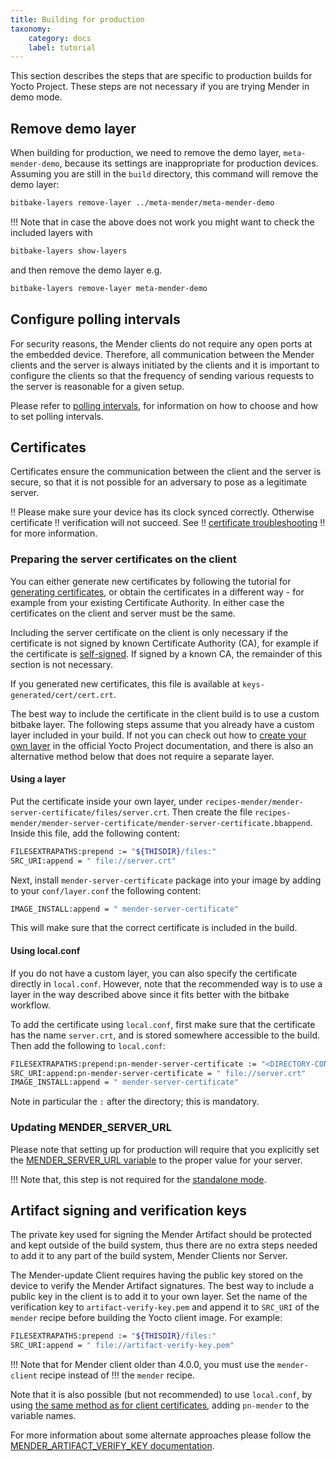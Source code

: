 ```yaml
---
title: Building for production
taxonomy:
    category: docs
    label: tutorial
---
```


This section describes the steps that are specific to production builds for
Yocto Project. These steps are not necessary if you are trying Mender in demo
mode.

## Remove demo layer

When building for production, we need to remove the demo layer, `meta-mender-demo`, because its settings are inappropriate for production devices. Assuming you are still in the `build` directory, this command will remove the demo layer:

```bash
bitbake-layers remove-layer ../meta-mender/meta-mender-demo
```

!!! Note that in case the above does not work you might want to check the included layers with
```bash
bitbake-layers show-layers
```
and then remove the demo layer e.g.
```bash
bitbake-layers remove-layer meta-mender-demo
```

## Configure polling intervals

For security reasons, the Mender clients do not require any open ports at the embedded device. Therefore, all communication between the Mender clients and the server is always initiated by the clients and it is important to configure the clients so that the frequency of sending various requests to the server is reasonable for a given setup.

Please refer to [polling intervals](../../03.Client-installation/07.Configuration-file/01.Polling-intervals/docs.md), for information on how to choose and how to set polling intervals.

## Certificates

Certificates ensure the communication between the client and the server is
secure, so that it is not possible for an adversary to pose as a legitimate
server.

!! Please make sure your device has its clock synced correctly. Otherwise certificate
!! verification will not succeed. See
!! [certificate troubleshooting](../../301.Troubleshoot/03.Mender-Client/docs.md#certificate-expired-or-not-yet-valid)
!! for more information.


### Preparing the server certificates on the client

You can either generate new certificates by following the tutorial for
[generating
certificates](../../07.Server-installation/01.Overview/02.Certificates-and-keys/docs.md),
or obtain the certificates in a different way - for example from your existing
Certificate Authority. In either case the certificates on the client and server
must be the same.


Including the server certificate on the client is only necessary if the certificate is
not signed by known Certificate Authority (CA), for example if the certificate is
[self-signed](https://en.wikipedia.org/wiki/Self-signed_certificate?target=_blank).
If signed by a known CA, the remainder of this section is not necessary.

If you generated new certificates, this file is available at `keys-generated/cert/cert.crt`.

The best way to include the certificate in the client build is to use a custom
bitbake layer. The following steps assume that you already have a custom layer
included in your build. If not you can check out how to [create your own
layer](https://docs.yoctoproject.org/dev/dev-manual/layers.html#creating-your-own-layer)
in the official Yocto Project documentation, and there is also an alternative
method below that does not require a separate layer.

#### Using a layer

Put the certificate inside your own layer, under
`recipes-mender/mender-server-certificate/files/server.crt`. Then create the
file
`recipes-mender/mender-server-certificate/mender-server-certificate.bbappend`.
Inside this file, add the following content:

```bash
FILESEXTRAPATHS:prepend := "${THISDIR}/files:"
SRC_URI:append = " file://server.crt"
```

Next, install `mender-server-certificate` package into your image by adding to
your `conf/layer.conf` the following content:

```bash
IMAGE_INSTALL:append = " mender-server-certificate"
```

This will make sure that the correct certificate is included in the build.

#### Using local.conf

If you do not have a custom layer, you can also specify the certificate directly in `local.conf`. However, note that the recommended way is to use a layer in the way described above since it fits better with the bitbake workflow.

To add the certificate using `local.conf`, first make sure that the certificate has the name `server.crt`, and is stored somewhere accessible to the build. Then add the following to `local.conf`:

```bash
FILESEXTRAPATHS:prepend:pn-mender-server-certificate := "<DIRECTORY-CONTAINING-server.crt>:"
SRC_URI:append:pn-mender-server-certificate = " file://server.crt"
IMAGE_INSTALL:append = " mender-server-certificate"
```

Note in particular the `:` after the directory; this is mandatory.

### Updating MENDER_SERVER_URL

Please note that setting up for production will require that you explicitly set the [MENDER_SERVER_URL variable](../99.Variables/docs.md#mender_server_url) to the proper value for your server.

!!! Note that, this step is not required for the [standalone mode](../../03.Client-installation/07.Configuration-file/01.Polling-intervals/docs.md).

## Artifact signing and verification keys

The private key used for signing the Mender Artifact should be protected and kept outside of the build system,
thus there are no extra steps needed to add it to any part of the build system, Mender Clients nor Server.

The Mender-update Client requires having the public key stored on the device to verify
the Mender Artifact signatures. The best way to include a public key in the
client is to add it to your own layer. Set the name of the verification key to
`artifact-verify-key.pem` and append it to `SRC_URI` of the `mender` recipe
before building the Yocto client image. For example:

```bash
FILESEXTRAPATHS:prepend := "${THISDIR}/files:"
SRC_URI:append = " file://artifact-verify-key.pem"
```

<!--AUTOVERSION: "Mender client older than %"/ignore-->
!!! Note that for Mender client older than 4.0.0, you must use the `mender-client` recipe instead of
!!! the `mender` recipe.

Note that it is also possible (but not recommended) to use `local.conf`, by using [the same method as for client certificates](#using-local-conf), adding `pn-mender` to the variable names.

For more information about some alternate approaches please follow the [MENDER_ARTIFACT_VERIFY_KEY documentation](../99.Variables/docs.md#mender_artifact_verify_key).
